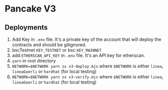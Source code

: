 # Pancake V3


## Deployments

1. Add Key in `.env` file. It's a private key of the account that will deploy the contracts and should be gitignored.
2. bscTestnet `KEY_TESTNET` or bsc `KEY_MAINNET`
3. add `ETHERSCAN_API_KEY` in `.env` file. It's an API key for etherscan.
4. `yarn` in root directory
5. `NETWORK=$NETWORK yarn zx v3-deploy.mjs` where `$NETWORK` is either `linea`, `lineaGoerli` or `hardhat` (for local testing)
6. `NETWORK=$NETWORK yarn zx v3-verify.mjs` where `$NETWORK` is either `linea`, `lineaGoerli` or `hardhat` (for local testing)